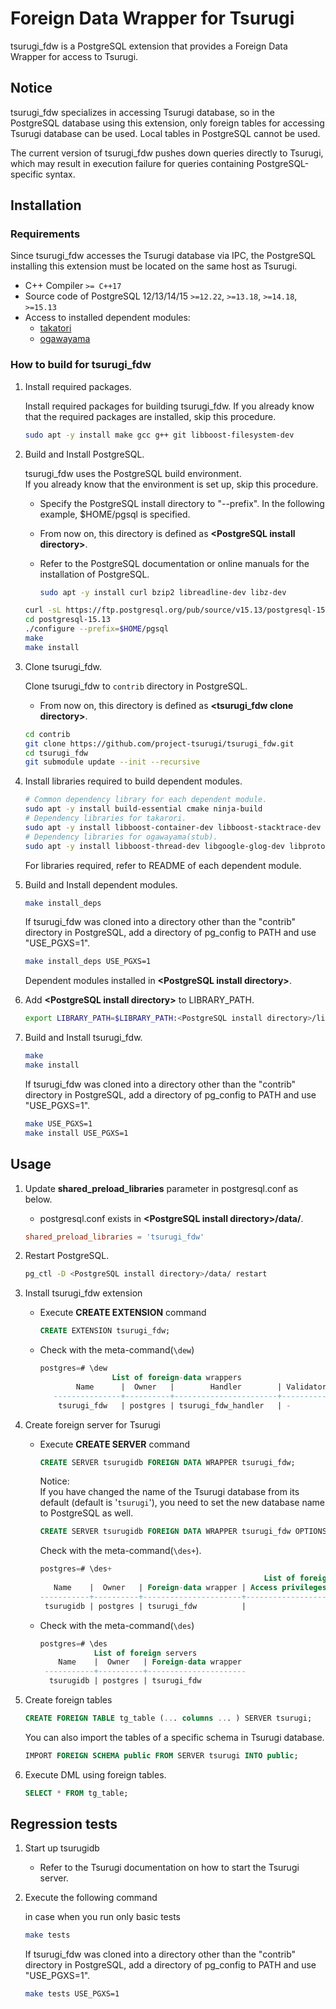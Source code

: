 # Foreign Data Wrapper for Tsurugi

tsurugi_fdw is a PostgreSQL extension that provides a Foreign Data Wrapper for access to Tsurugi.

## Notice

tsurugi_fdw specializes in accessing Tsurugi database, so in the PostgreSQL database using this extension, only foreign tables for accessing Tsurugi database can be used. Local tables in PostgreSQL cannot be used.  

The current version of tsurugi_fdw pushes down queries directly to Tsurugi, which may result in execution failure for queries containing PostgreSQL-specific syntax.

## Installation

### Requirements

Since tsurugi_fdw accesses the Tsurugi database via IPC, the PostgreSQL installing this extension must be located on the same host as Tsurugi.

* C++ Compiler `>= C++17`
* Source code of PostgreSQL 12/13/14/15 `>=12.22`, `>=13.18`, `>=14.18`, `>=15.13`
* Access to installed dependent modules:
  * [takatori](https://github.com/project-tsurugi/takatori)
  * [ogawayama](https://github.com/project-tsurugi/ogawayama)

### How to build for tsurugi_fdw

1. Install required packages.

    Install required packages for building tsurugi_fdw.
    If you already know that the required packages are installed, skip this procedure.

    ```sh
    sudo apt -y install make gcc g++ git libboost-filesystem-dev
    ```

1. Build and Install PostgreSQL.

    tsurugi_fdw uses the PostgreSQL build environment.  
    If you already know that the environment is set up, skip this procedure.
    * Specify the PostgreSQL install directory to "--prefix". In the following example, $HOME/pgsql is specified.
    * From now on, this directory is defined as **\<PostgreSQL install directory>**.
    * Refer to the PostgreSQL documentation or online manuals for the installation of PostgreSQL.

        ```sh
        sudo apt -y install curl bzip2 libreadline-dev libz-dev
        ```

    ```sh
    curl -sL https://ftp.postgresql.org/pub/source/v15.13/postgresql-15.13.tar.bz2 | tar -xj
    cd postgresql-15.13
    ./configure --prefix=$HOME/pgsql
    make
    make install
    ```

1. Clone tsurugi_fdw.

    Clone tsurugi_fdw to `contrib` directory in PostgreSQL.
    * From now on, this directory is defined as **\<tsurugi_fdw clone directory>**.

    ```sh
    cd contrib
    git clone https://github.com/project-tsurugi/tsurugi_fdw.git
    cd tsurugi_fdw
    git submodule update --init --recursive
    ```

1. Install libraries required to build dependent modules.

    ```sh
    # Common dependency library for each dependent module.
    sudo apt -y install build-essential cmake ninja-build
    # Dependency libraries for takarori.
    sudo apt -y install libboost-container-dev libboost-stacktrace-dev libicu-dev flex bison
    # Dependency libraries for ogawayama(stub).
    sudo apt -y install libboost-thread-dev libgoogle-glog-dev libprotobuf-dev protobuf-compiler
    ```

    For libraries required, refer to README of each dependent module.

1. Build and Install dependent modules.

    ```sh
    make install_deps
    ```

    If tsurugi_fdw was cloned into a directory other than the "contrib" directory in PostgreSQL,
    add a directory of pg_config to PATH and use "USE_PGXS=1".

    ```sh
    make install_deps USE_PGXS=1
    ```

    Dependent modules installed in **\<PostgreSQL install directory>**.  

1. Add **\<PostgreSQL install directory>** to LIBRARY_PATH.

    ```sh
    export LIBRARY_PATH=$LIBRARY_PATH:<PostgreSQL install directory>/lib
    ```

1. Build and Install tsurugi_fdw.

    ```sh
    make
    make install
    ```

    If tsurugi_fdw was cloned into a directory other than the "contrib" directory in PostgreSQL,
    add a directory of pg_config to PATH and use "USE_PGXS=1".

    ```sh
    make USE_PGXS=1
    make install USE_PGXS=1
    ```

## Usage

1. Update **shared_preload_libraries** parameter in postgresql.conf as below.
    * postgresql.conf exists in **\<PostgreSQL install directory>/data/**.

    ```conf
    shared_preload_libraries = 'tsurugi_fdw'
    ```

1. Restart PostgreSQL.

    ```sh
    pg_ctl -D <PostgreSQL install directory>/data/ restart
    ```

1. Install tsurugi_fdw extension
    * Execute **CREATE EXTENSION** command

        ```sql
        CREATE EXTENSION tsurugi_fdw;
        ```

    * Check with the meta-command(`\dew`)

        ```sql
        postgres=# \dew
                        List of foreign-data wrappers
                Name      |  Owner   |        Handler        | Validator
           ---------------+----------+-----------------------+-----------
            tsurugi_fdw   | postgres | tsurugi_fdw_handler   | -
        ```

1. Create foreign server for Tsurugi

   * Execute **CREATE SERVER** command

        ```sql
        CREATE SERVER tsurugidb FOREIGN DATA WRAPPER tsurugi_fdw;
        ```

        Notice:  
        If you have changed the name of the Tsurugi database from its default (default is '`tsurugi`'), you need to set the new database name to PostgreSQL as well.

        ```sql
        CREATE SERVER tsurugidb FOREIGN DATA WRAPPER tsurugi_fdw OPTIONS (dbname 'new-database-name');
        ```

        Check with the meta-command(`\des+`).

        ```sql
        postgres=# \des+
                                                          List of foreign servers
           Name    |  Owner   | Foreign-data wrapper | Access privileges | Type | Version |       FDW options            | Description
        -----------+----------+----------------------+-------------------+------+---------+------------------------------+-------------
         tsurugidb | postgres | tsurugi_fdw          |                   |      |         | (dbname 'new-database-name') |
        ```

   * Check with the meta-command(`\des`)

        ```sql
        postgres=# \des
                    List of foreign servers
            Name    |  Owner   | Foreign-data wrapper
         -----------+----------+----------------------
          tsurugidb | postgres | tsurugi_fdw
        ```

1. Create foreign tables

    ```sql
    CREATE FOREIGN TABLE tg_table (... columns ... ) SERVER tsurugi;
    ```

    You can also import the tables of a specific schema in Tsurugi database.

    ```sql
    IMPORT FOREIGN SCHEMA public FROM SERVER tsurugi INTO public;
    ```

1. Execute DML using foreign tables.

    ```sql
    SELECT * FROM tg_table;
    ```

## Regression tests

1. Start up tsurugidb
    * Refer to the Tsurugi documentation on how to start the Tsurugi server.

1. Execute the following command

    in case when you run only basic tests

    ```sh
    make tests
    ```

    If tsurugi_fdw was cloned into a directory other than the "contrib" directory in PostgreSQL,
    add a directory of pg_config to PATH and use "USE_PGXS=1".

    ```sh
    make tests USE_PGXS=1
    ```
